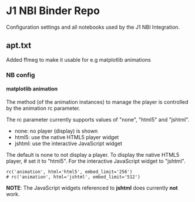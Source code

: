 # J1 NBI Binder Repo

Configuration settings and all notebooks used by the J1 NBI Integration.

## apt.txt

Added ffmeg to make it usable for e.g matplotlib animations

### NB config

#### matplotlib animation

The method (of the animation instances) to manage the
player is controlled by the animation rc parameter.

The rc parameter currently supports values of "none", "html5"
and "jshtml".

*  none:    no player (display) is shown    
*  html5:   use the native HTML5 player widget
*  jshtml:  use the interactive JavaScript widget

The default is none to not display a player. To display
the native HTML5 player, # set it to "html5". For the
interactive JavaScript widget to "jshtml".

```
rc('animation', html='html5', embed_limit='256')
# rc('animation', html='jshtml', embed_limit='512')
```

**NOTE**: The JavaScript widgets referenced to **jshtml** does currently
**not** work.
